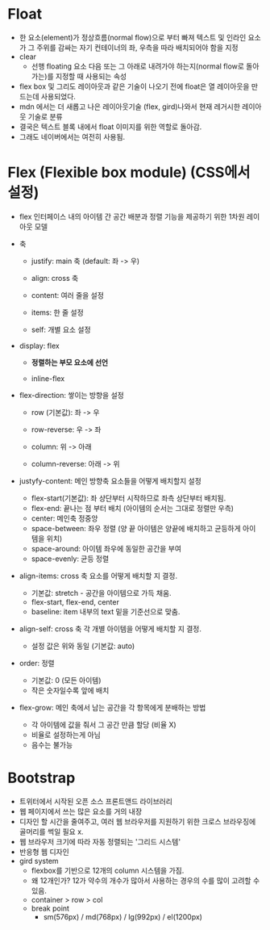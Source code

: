 # Float

* 한 요소(element)가 정상흐름(normal flow)으로 부터 빠져 텍스트 및 인라인 요소가 그 주위를 감싸는 자기 컨테이너의 좌, 우측을 따라 배치되어야 함을 지정
* clear
  * 선행 floating 요소 다음 또는 그 아래로 내려가야 하는지(normal flow로 돌아가는)를 지정할 때 사용되는 속성
* flex box 및 그리도 레이아웃과 같은 기술이 나오기 전에 float은  열 레이아웃을 만드는데 사용되었다.
* mdn 에서는 더 새롭고 나은 레이아웃기술 (flex, gird)나와서 현재 레거시한 레이아웃 기술로 분류
* 결국은 텍스트 블록 내에서 float 이미지를 위한 역할로 돌아감.
* 그래도 네이버에서는 여전히 사용됨.





# Flex (Flexible box module) (CSS에서 설정)

* flex 인터페이스 내의 아이템 간 공간 배분과 정렬 기능을 제공하기 위한 1차원 레이아웃 모델

  

* 축

  * justify: main 축 (default: 좌 -> 우)

  * align: cross 축

  * content: 여러 줄을 설정

  * items: 한 줄 설정

  * self: 개별 요소 설정

    

* display: flex

  * **정렬하는 부모 요소에 선언**

  * inline-flex

    

* flex-direction: 쌓이는 방향을 설정

  * row (기본값): 좌 -> 우

  * row-reverse: 우 -> 좌

  * column: 위 -> 아래

  * column-reverse: 아래 -> 위

    

* justyfy-content: 메인 방향축 요소들을 어떻게 배치할지 설정

  * flex-start(기본값): 좌 상단부터 시작하므로 좌측 상단부터 배치됨.
  * flex-end: 끝나는 점 부터 배치 (아이템의 순서는 그대로 정렬만 우측)
  * center: 메인축 정중앙
  * space-between: 좌우 정렬 (양 끝 아이템은 양끝에 배치하고 균등하게 아이템을 위치)
  * space-around: 아이템 좌우에 동일한 공간을 부여
  * space-evenly: 균등 정렬



* align-items: cross 축 요소를 어떻게 배치할 지 결정.
  * 기본값: stretch - 공간을 아이템으로 가득 채움.
  * flex-start, flex-end, center
  * baseline: item 내부의 text 밑을 기준선으로 맞춤.
* align-self: cross 축 각 개별 아이템을 어떻게 배치할 지 결정.
  * 설정 값은 위와 동일 (기본값: auto)
* order: 정렬
  * 기본값: 0 (모든 아이템)
  * 작은 숫자일수록 앞에 배치
* flex-grow: 메인 축에서 남는 공간을 각 항목에게 분배하는 방법
  * 각 아이템에 값을 줘서 그 공간 만큼 할당 (비율 X)
  * 비율로 설정하는게 아님
  * 음수는 불가능



# Bootstrap

* 트위터에서 시작된 오픈 소스 프론트앤드 라이브러리
* 웹 페이지에서 쓰는 많은 요소를 거의 내장
* 디자인 할 시간을 줄여주고, 여러 웹 브라우저를 지원하기 위한 크로스 브라우징에 골머리를 썩일 필요 x.
* 웹 브라우저 크기에 따라 자동 정렬되는 '그리드 시스템'
* 반응형 웹 디자인
* gird system
  * flexbox를 기반으로 12개의 column 시스템을 가짐.
  * 왜 12개인가? 12가 약수의 개수가 많아서 사용하는 경우의 수를 많이 고려할 수 있음.
  * container > row > col
  * break point
    * sm(576px) /  md(768px) / lg(992px) / el(1200px)